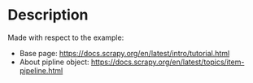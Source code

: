 # Description

Made with respect to the example:
- Base page: https://docs.scrapy.org/en/latest/intro/tutorial.html
- About pipline object: https://docs.scrapy.org/en/latest/topics/item-pipeline.html